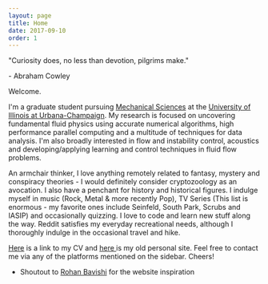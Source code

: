 ```yaml
---
layout: page
title: Home
date: 2017-09-10
order: 1
---
```


<p><span class="quote"> "Curiosity does, no less than devotion, pilgrims make."</span></p>
<span class="quote-author"> - Abraham Cowley</span>

Welcome. 

I'm a graduate student pursuing <a href="http://mechanical.illinois.edu/">Mechanical Sciences</a> at the <a href="http://illinois.edu/">University of Illinois at Urbana-Champaign</a>. My research is focused on uncovering fundamental fluid physics using accurate numerical algorithms, high performance parallel computing and a multitude of techniques for data analysis. I'm also broadly interested in flow and instability control, acoustics and developing/applying learning and control techniques in fluid flow problems. 

An armchair thinker, I love anything remotely related to fantasy, mystery and conspiracy theories - I would definitely consider cryptozoology as an avocation. I also have a penchant for history and historical figures. I indulge myself in music (Rock, Metal & more recently Pop), TV Series (This list is enormous - my favorite ones include Seinfeld, South Park, Scrubs and IASIP) and occasionally quizzing. I love to code and learn new stuff along the way. Reddit satisfies my everyday recreational needs, although I thoroughly indulge in the occasional travel and hike.   

<a href="/cv.pdf">Here</a> is a link to my CV and <a href="https://sites.google.com/site/tejaswinsarathy/"> here </a> is my old personal site. Feel free to contact me via any of the platforms mentioned on the sidebar. Cheers!

* Shoutout to <a href="https://rbavishi.github.io/">Rohan Bavishi</a> for the website inspiration
